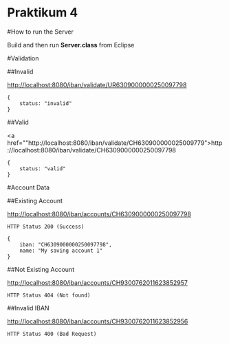 Praktikum 4
======

#How to run the Server

Build and then run **Server.class** from Eclipse

#Validation

##Invalid


<a href="http://localhost:8080/iban/validate/UR6309000000250097798">http://localhost:8080/iban/validate/UR6309000000250097798</a>

	{
		status: "invalid"
	}
	
##Valid


<a href=""http://localhost:8080/iban/validate/CH630900000025009779">http://localhost:8080/iban/validate/CH6309000000250097798</a>
	
	{
		status: "valid"
	}




#Account Data

##Existing Account

<a href="http://localhost:8080/iban/accounts/CH6309000000250097798">http://localhost:8080/iban/accounts/CH6309000000250097798</a>

	HTTP Status 200 (Success)

	{
		iban: "CH6309000000250097798",
		name: "My saving account 1"
	}

##Not Existing Account

<a href="http://localhost:8080/iban/accounts/CH9300762011623852957">http://localhost:8080/iban/accounts/CH9300762011623852957</a>

	HTTP Status 404 (Not found)
	
##Invalid IBAN

<a href="http://localhost:8080/iban/accounts/CH9300762011623852956">http://localhost:8080/iban/accounts/CH9300762011623852956</a>

	HTTP Status 400 (Bad Request)

	
	